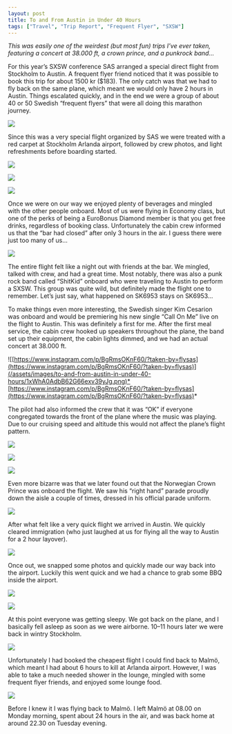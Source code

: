 ```yaml
---
layout: post
title: To and From Austin in Under 40 Hours
tags: ["Travel", "Trip Report", "Frequent Flyer", "SXSW"]
---
```


*This was easily one of the weirdest (but most fun) trips I’ve ever taken, featuring a concert at 38.000 ft, a crown prince, and a punkrock band…*

For this year’s SXSW conference SAS arranged a special direct flight from Stockholm to Austin. A frequent flyer friend noticed that it was possible to book this trip for about 1500 kr ($183). The only catch was that we had to fly back on the same plane, which meant we would only have 2 hours in Austin. Things escalated quickly, and in the end we were a group of about 40 or 50 Swedish “frequent flyers” that were all doing this marathon journey.

![](/assets/images/to-and-from-austin-in-under-40-hours/1n00mse1CYjDT97jZvldGJA.jpeg)

Since this was a very special flight organized by SAS we were treated with a red carpet at Stockholm Arlanda airport, followed by crew photos, and light refreshments before boarding started.

![](/assets/images/to-and-from-austin-in-under-40-hours/1E-VEekiJ7C_zJ4qfCT1Omg.jpeg)

![](/assets/images/to-and-from-austin-in-under-40-hours/1wgsLVpVJtnq8OByd7iTHJg.jpeg)

![](/assets/images/to-and-from-austin-in-under-40-hours/1lu7BaqKoc-3Louv9i-2AvA.jpeg)

Once we were on our way we enjoyed plenty of beverages and mingled with the other people onboard. Most of us were flying in Economy class, but one of the perks of being a EuroBonus Diamond member is that you get free drinks, regardless of booking class. Unfortunately the cabin crew informed us that the “bar had closed” after only 3 hours in the air. I guess there were just too many of us…

![](/assets/images/to-and-from-austin-in-under-40-hours/1C0sxulA8yXZZmQoEGbtM2Q.jpeg)

The entire flight felt like a night out with friends at the bar. We mingled, talked with crew, and had a great time. Most notably, there was also a punk rock band called “ShitKid” onboard who were traveling to Austin to perform a SXSW. This group was quite wild, but definitely made the flight one to remember. Let’s just say, what happened on SK6953 stays on SK6953…

To make things even more interesting, the Swedish singer Kim Cesarion was onboard and would be premiering his new single “Call On Me” live on the flight to Austin. This was definitely a first for me. After the first meal service, the cabin crew hooked up speakers throughout the plane, the band set up their equipment, the cabin lights dimmed, and we had an actual concert at 38.000 ft.

![[https://www.instagram.com/p/BgRmsOKnF60/?taken-by=flysas](https://www.instagram.com/p/BgRmsOKnF60/?taken-by=flysas)](/assets/images/to-and-from-austin-in-under-40-hours/1xWhA0AdbB62G66exv39yJg.png)*[https://www.instagram.com/p/BgRmsOKnF60/?taken-by=flysas](https://www.instagram.com/p/BgRmsOKnF60/?taken-by=flysas)*

The pilot had also informed the crew that it was “OK” if everyone congregated towards the front of the plane where the music was playing. Due to our cruising speed and altitude this would not affect the plane’s flight pattern.

![](/assets/images/to-and-from-austin-in-under-40-hours/1Sb8thvXVtmJKJhw3uBbrSg.jpeg)

![](/assets/images/to-and-from-austin-in-under-40-hours/1S2NLUCBpRmrzcKTZcDlONg.jpeg)

![](/assets/images/to-and-from-austin-in-under-40-hours/1O6-oN3Za7v9FAS7tOsIbhA.jpeg)

Even more bizarre was that we later found out that the Norwegian Crown Prince was onboard the flight. We saw his “right hand” parade proudly down the aisle a couple of times, dressed in his official parade uniform.

![](/assets/images/to-and-from-austin-in-under-40-hours/1mCud8FZEgxalDD2B3qkMKg.jpeg)

After what felt like a very quick flight we arrived in Austin. We quickly cleared immigration (who just laughed at us for flying all the way to Austin for a 2 hour layover).

![](/assets/images/to-and-from-austin-in-under-40-hours/1FIFGvK-M5TG1UirddSMTCQ.jpeg)

Once out, we snapped some photos and quickly made our way back into the airport. Luckily this went quick and we had a chance to grab some BBQ inside the airport.

![](/assets/images/to-and-from-austin-in-under-40-hours/1FOJ0jSrtIiThe56bjdar2A.jpeg)

![](/assets/images/to-and-from-austin-in-under-40-hours/1VcBVQnLCS0_E1cVU_DFGFw.jpeg)

At this point everyone was getting sleepy. We got back on the plane, and I basically fell asleep as soon as we were airborne. 10–11 hours later we were back in wintry Stockholm.

![](/assets/images/to-and-from-austin-in-under-40-hours/1Z4LB81n3ZygOSnuc32JGMg.jpeg)

Unfortunately I had booked the cheapest flight I could find back to Malmö, which meant I had about 6 hours to kill at Arlanda airport. However, I was able to take a much needed shower in the lounge, mingled with some frequent flyer friends, and enjoyed some lounge food.

![](/assets/images/to-and-from-austin-in-under-40-hours/1ju4vfinTa_Tu4BVdbFZB_g.jpeg)

Before I knew it I was flying back to Malmö. I left Malmö at 08.00 on Monday morning, spent about 24 hours in the air, and was back home at around 22.30 on Tuesday evening.